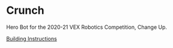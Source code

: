 # Crunch

Hero Bot for the 2020-21 VEX Robotics Competition, Change Up.

[Building Instructions](https://link.vex.com/docs/vexedr/crunch-BI)

